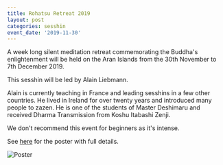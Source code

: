 ```yaml
---
title: Rohatsu Retreat 2019
layout: post
categories: sesshin
event_date: '2019-11-30'
---
```


A week long silent meditation retreat commemorating the Buddha's enlightenment will be held on the Aran Islands from the 30th November to 7th December 2019.

This sesshin will be led by Alain Liebmann.

Alain is currently teaching in France and leading sesshins in a few other countries. He lived in Ireland for over twenty years and introduced many people to zazen. He is one of the students of Master Deshimaru and received Dharma Transmission from Koshu Itabashi Zenji.

We don't recommend this event for beginners as it's intense.

See [here](http://www.zenireland.com/img/Rohatsu_in_Ireland_2019.jpg) for the poster with full details.

![Poster](http://www.zenireland.com/img/Rohatsu_in_Ireland_2019.jpg)